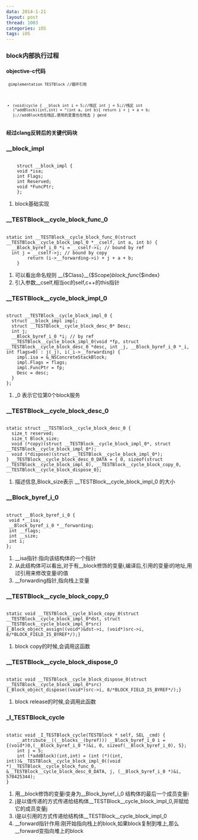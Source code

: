 ```yaml
---
data: 2014-1-21
layout: post
thread: 1003
categories: iOS
tags: iOS
---
```

### block内部执行过程
#### objective-c代码  
<code><pre><code>
@implementation TESTBlock
//循环引用
- (void)cycle
{
    __block int i = 5;//栈区
    int j = 5;//栈区
    int (^addBlock)(int,int) = ^(int a, int b){
        return i + j + a + b;
    };//addBlock也在栈区,使用的变量也在栈去
}
@end
</pre></code></code>

#### 经过clang反转后的关键代码块   
### __block_impl
<pre><code>
	struct __block_impl {
	void *isa;
	int Flags;
	int Reserved;
	void *FuncPtr;
	};
</code></pre>
1. block基础实现

### \__TESTBlock__cycle_block_func_0
<pre><code>
static int __TESTBlock__cycle_block_func_0(struct __TESTBlock__cycle_block_impl_0 *__cself, int a, int b) {
  __Block_byref_i_0 *i = __cself->i; // bound by ref
  int j = __cself->j; // bound by copy
        return (i->__forwarding->i) + j + a + b;
    }
</pre></code>
1. 可以看出命名规则 \__{$Class}__{$Scope}_block_func_{$index}   
2. 引入参数__cself,相当oc的self,c++的this指针

### \__TESTBlock__cycle_block_impl_0
<pre><code>
struct __TESTBlock__cycle_block_impl_0 {
  struct __block_impl impl;
  struct __TESTBlock__cycle_block_desc_0* Desc;
  int j;
  __Block_byref_i_0 *i; // by ref
  __TESTBlock__cycle_block_impl_0(void *fp, struct __TESTBlock__cycle_block_desc_0 *desc, int _j, __Block_byref_i_0 *_i, int flags=0) : j(_j), i(_i->__forwarding) {
    impl.isa = &_NSConcreteStackBlock;
    impl.Flags = flags;
    impl.FuncPtr = fp;
    Desc = desc;
  }
};
</pre></code>
1. _0 表示它位第0个block服务

### \__TESTBlock__cycle_block_desc_0
<pre><code>
static struct __TESTBlock__cycle_block_desc_0 {
  size_t reserved;
  size_t Block_size;
  void (*copy)(struct __TESTBlock__cycle_block_impl_0*, struct __TESTBlock__cycle_block_impl_0*);
  void (*dispose)(struct __TESTBlock__cycle_block_impl_0*);
} __TESTBlock__cycle_block_desc_0_DATA = { 0, sizeof(struct __TESTBlock__cycle_block_impl_0), __TESTBlock__cycle_block_copy_0, __TESTBlock__cycle_block_dispose_0};
</pre></code>
1. 描述信息,Block_size表示 __TESTBlock__cycle_block_impl_0 的大小

### \__Block_byref_i_0
<pre><code>
struct __Block_byref_i_0 {
 void *__isa;
 __Block_byref_i_0 *__forwarding;
 int __flags;
 int __size;
 int i;
};
</pre></code>
1. __isa指针:指向该结构体的一个指针  
2. 从此结构体可以看出,对于有__block修饰的变量i,编译后,引用的变量i的地址,用过引用来修改变量i的值
3. __forwarding指针,指向栈上变量

### \__TESTBlock__cycle_block_copy_0
<pre><code>
static void __TESTBlock__cycle_block_copy_0(struct __TESTBlock__cycle_block_impl_0*dst, struct __TESTBlock__cycle_block_impl_0*src) {_Block_object_assign((void*)&dst->i, (void*)src->i, 8/*BLOCK_FIELD_IS_BYREF*/);}
</pre></code>
1. block copy的时候,会调用这函数

### \__TESTBlock__cycle_block_dispose_0
<pre><code>
static void __TESTBlock__cycle_block_dispose_0(struct __TESTBlock__cycle_block_impl_0*src) {_Block_object_dispose((void*)src->i, 8/*BLOCK_FIELD_IS_BYREF*/);}
</pre></code>
1. block release的时候,会调用此函数

### _I_TESTBlock_cycle
<pre><code>
static void _I_TESTBlock_cycle(TESTBlock * self, SEL _cmd) {
    __attribute__((__blocks__(byref))) __Block_byref_i_0 i = {(void*)0,(__Block_byref_i_0 *)&i, 0, sizeof(__Block_byref_i_0), 5};
    int j = 5;
    int (*addBlock)(int,int) = (int (*)(int, int))&__TESTBlock__cycle_block_impl_0((void *)__TESTBlock__cycle_block_func_0, &__TESTBlock__cycle_block_desc_0_DATA, j, (__Block_byref_i_0 *)&i, 570425344);
}</pre></code>

1. 用\__block修饰的变量i变身为__Block_byref_i_0 结构体的最后一个成员变量i
2. j是以值传递的方式传递给结构体\__TESTBlock__cycle_block_impl_0,并赋给它的成员变量j
3. i是以引用的方式传递给结构体\__TESTBlock__cycle_block_impl_0
4. \__forward指针作用:刚开始指向栈上的block,如果block复制到堆上,那么__forward变指向堆上的block

